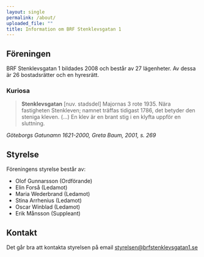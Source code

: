 ```yaml
---
layout: single
permalink: /about/
uploaded_file: ""
title: Information om BRF Stenklevsgatan 1
---
```

## Föreningen

BRF Stenklevsgatan 1 bildades 2008 och består av 27 lägenheter. Av dessa är 26 bostadsrätter och en hyresrätt.

### Kuriosa

> **Stenklevsgatan** \[nuv. stadsdel] Majornas 3 rote 1935. Nära fastigheten Stenkleven; namnet träffas tidigast 1786, det betyder den steniga kleven. (...) En klev är en brant stig i en klyfta uppför en sluttning.

*Göteborgs Gatunamn 1621-2000, Greta Baum, 2001, s. 269*

## Styrelse

Föreningens styrelse består av:

* Olof Gunnarsson (Ordförande)
* Elin Forså (Ledamot)
* Maria Wederbrand (Ledamot)
* Stina Arrhenius (Ledamot)
* Oscar Winblad (Ledamot)
* Erik Månsson (Suppleant)

## Kontakt

Det går bra att kontakta styrelsen på email [styrelsen@brfstenklevsgatan1.se](mailto:styrelsen@brfstenklevsgatan1.se)